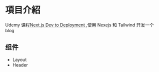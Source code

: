 # 項目介紹

Udemy 课程[Next.js Dev to Deployment
](https://www.udemy.com/course/nextjs-dev-to-deployment/learn/lecture/26725144#questions/15338896),使用 Nexejs 和 Tailwind 开发一个 blog

## 组件

- Layout
- Header
